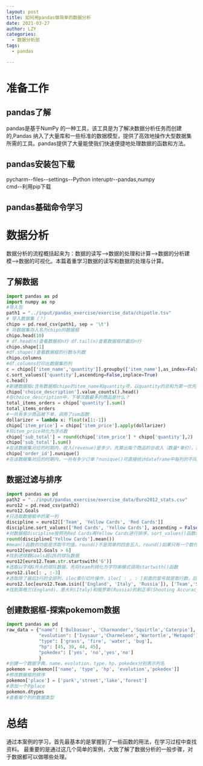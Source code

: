 ```yaml
---
layout: post
title: 如何用pandas做简单的数据分析
date: 2021-03-27
author: LZY
categories:
  - 数据分析部
tags:
  - pandas

---
```


 # 准备工作

 ## pandas了解

 pandas是基于NumPy 的一种工具，该工具是为了解决数据分析任务而创建的,Pandas 纳入了大量库和一些标准的数据模型，提供了高效地操作大型数据集所需的工具。pandas提供了大量能使我们快速便捷地处理数据的函数和方法。  

 ## pandas安装包下载

 pycharm--files--settings--Python interuptr--pandas,numpy  
 cmd--利用pip下载  

 ## pandas基础命令学习  

 # 数据分析

 数据分析的流程概括起来为：数据的读写-->数据的处理和计算-->数据的分析建模-->数据的可视化。本篇着重学习数据的读写和数据的处理与计算。

 ## 了解数据

```python
import pandas as pd
import numpy as np 
#导入包
path1 = "../input/pandas_exercise/exercise_data/chipotle.tsv"
# 导入数据集（？）
chipo = pd.read_csv(path1, sep = '\t')
# 将数据集存入名为chipo的数据框
chipo.head(10)
# df.head(n)查看数据前n行 df.tail(n)查看数据框的最后n行
chipo.shape[1]
#df.shape()查看数据框的行数与列数
chipo.columns
#df.columns打印出数据集的列
c = chipo[['item_name','quantity']].groupby(['item_name'],as_index=False).agg({'quantity':sum})
c.sort_values(['quantity'],ascending=False,inplace=True)
c.head()
#新建数据框c含有数据框chipo的item_name和quantity项，以quantity的总和为第一优先级排序
chipo['choice_description'].value_counts().head()
#在choice_description中，下单次数最多的商品是什么？
total_items_orders = chipo['quantity'].sum()
total_items_orders
#一共有多少商品被下单，调用了sum函数
dollarizer = lambda x: float(x[1:-1])
chipo['item_price'] = chipo['item_price'].apply(dollarizer)
#将item_price转化为浮点数
chipo['sub_total'] = round(chipo['item_price'] * chipo['quantity'],2)
chipo['sub_total'].sum()
#在该数据集对应的时期内，收入(revenue)是多少，先算出每个商品的总收入（数量*单价），在sum求和
chipo['order_id'].nunique()
#在该数据集对应的时期内，一共有多少订单？nunique()可直接统计dataframe中每列的不同值的个数,也可用于series,但不能用于list.返回的是不同值的个数.
```

## 数据过滤与排序

```python
import pandas as pd
path2 = "../input/pandas_exercise/exercise_data/Euro2012_stats.csv"  
euro12 = pd.read_csv(path2)
euro12.Goals
#只选取数据框中的某一列
discipline = euro12[['Team', 'Yellow Cards', 'Red Cards']]
discipline.sort_values(['Red Cards', 'Yellow Cards'], ascending = False)
#对数据框discipline按照先Red Cards再Yellow Cards进行排序，sort_values()函数排序具有优先级
round(discipline['Yellow Cards'].mean())
#mean()函数的功能是求取平均值。round()不是简单的四舍五入，round()如果只有一个数作为参数，不指定位数的时候，返回的是一个整数，而且是最靠近的整数（这点上类似四舍五入）。但是当出现.5的时候，两边的距离都一样，round()取靠近的偶数。当指定取舍的小数点位数的时候，一般情况也是使用四舍五入的规则，但是碰到.5的这样情况，如果要取舍的位数前的小数是奇数，则直接舍弃，如果偶数这向上取舍。
euro12[euro12.Goals > 6]
#找到进球数Goals超过6的球队数据
euro12[euro12.Team.str.startswith('G')]
#选取以字母G开头的球队数据，先将team列转化为字符串模式调用startwith()函数
euro12.iloc[: , :-3]
#选取除了最后3行的全部列，iloc索引切片操作，iloc[ : , : ]前面的冒号就是取行数，后面的冒号是取列数，遵循左闭右开原则
euro12.loc[euro12.Team.isin(['England', 'Italy', 'Russia']), ['Team','Shooting Accuracy']]
#找到英格兰(England)、意大利(Italy)和俄罗斯(Russia)的射正率(Shooting Accuracy)，loc——通过行标签索引行数据 ，iloc——通过行号索引行数据 ，ix——通过行标签或者行号索引行数据（基于loc和iloc 的混合)。标签切片，如’a’:‘c’，与序列切片如0:2不同，后者不包含index=2的元素，前者包含结束标签’c’所在的行。布尔类型数组作为标签，例如[True, False]等价于[‘a’,‘c’]。  
```

## 创建数据框-探索pokemom数据

```python
import pandas as pd
raw_data = {"name": ['Bulbasaur', 'Charmander','Squirtle','Caterpie'],
            "evolution": ['Ivysaur','Charmeleon','Wartortle','Metapod'],
            "type": ['grass', 'fire', 'water', 'bug'],
            "hp": [45, 39, 44, 45],
            "pokedex": ['yes', 'no','yes','no']                        
            }
#创建一个数据字典，name，evolution，type，hp，pokedex分别表示列名
pokemon = pokemon[['name', 'type', 'hp', 'evolution','pokedex']]
#修改数据框的排序
pokemon['place'] = ['park','street','lake','forest']
#添加一个列place
pokemon.dtypes
#查看每个列的数据类型
```

# 总结

通过本案例的学习，首先最基本的是掌握到了一些函数的用法，在学习过程中查找资料。
最重要的是通过这几个简单的案例，大致了解了数据分析的一般步骤，对于数据都可以做哪些处理。